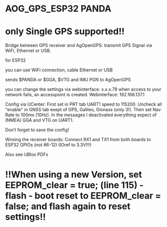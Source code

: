 # AOG_GPS_ESP32 PANDA
# only Single GPS supported!!
Bridge between GPS receiver and AgOpenGPS: transmit GPS Signal via WiFi, Ethernet or USB.

for ESP32

you can use WiFi connection, cable Ethernet or USB

sends $PANDA or $GGA, $VTG and IMU PGN to AgOpenGPS
 
you can change the settings via webinterface: x.x.x.79
when access to your network fails, an accesspoint is created. Webinterface: 192.168.137.1


Config via UCenter:
First set in PRT tab UART1 speed to 115200. Uncheck all "enable" in GNSS tab exept of GPS, Galileo, Glonass (only 3!). Then set Nav Rate to 100ms (10Hz).
In the messages I deactivated everything expect of (NMEA) GGA and VTG on UART1.

Don’t forget to save the config!

Wireing the receiver boards:
Connect RX1 and TX1 from both boards to ESP32 GPIOs (not #6-12) (IOref to 3.3V!!!)

Also see UBlox PDFs

# !!When using a new Version, set EEPROM_clear = true; (line 115) - flash - boot reset to EEPROM_clear = false; and flash again to reset settings!!
